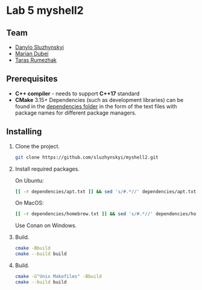 # Lab 5 myshell2

## Team

 - [Danylo Sluzhynskyi](https://github.com/sluzhynskyi)
 - [Marian Dubei](https://github.com/MarianDubei)
 - [Taras Rumezhak](https://github.com/tarasrumezhak)
## Prerequisites

 - **C++ compiler** - needs to support **C++17** standard
 - **CMake** 3.15+
Dependencies (such as development libraries) can be found in the [dependencies folder](./dependencies) in the form of the text files with package names for different package managers.

## Installing

1. Clone the project.
    ```bash
    git clone https://github.com/sluzhynskyi/myshell2.git
    ```
2. Install required packages.

   On Ubuntu:
   ```bash
   [[ -r dependencies/apt.txt ]] && sed 's/#.*//' dependencies/apt.txt | xargs sudo apt-get install -y
   ```
   On MacOS:
   ```bash
   [[ -r dependencies/homebrew.txt ]] && sed 's/#.*//' dependencies/homebrew.txt | xargs brew install
   ```
   Use Conan on Windows.
3. Build.
    ```bash
    cmake -Bbuild
    cmake --build build
    ```
3. Build.
    ```bash
    cmake -G"Unix Makefiles" -Bbuild
    cmake --build build
    ```

